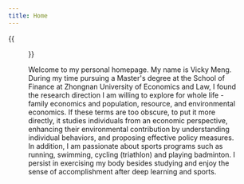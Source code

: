 ```yaml
---
title: Home
---
```


{{<figure src="/image/Myself.jpg" caption="Museum of Animal and Plant Science. Photo by my roommate in December 2020. ">}}

Welcome to my personal homepage. My name is Vicky Meng. During my time pursuing a Master's degree at the School of Finance at Zhongnan University of Economics and Law, I found the research direction I am willing to explore for whole life - family economics and population, resource, and environmental economics. If these terms are too obscure, to put it more directly, it studies individuals from an economic perspective, enhancing their environmental contribution by understanding individual behaviors, and proposing effective policy measures. In addition, I am passionate about sports programs such as running, swimming, cycling (triathlon) and playing badminton. I persist in exercising my body besides studying and enjoy the sense of accomplishment after deep learning and sports.



